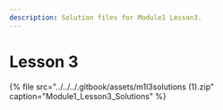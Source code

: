```yaml
---
description: Solution files for Module1 Lesson3.
---
```


# Lesson 3

{% file src="../../../.gitbook/assets/m1l3solutions \(1\).zip" caption="Module1\_Lesson3\_Solutions" %}

 


